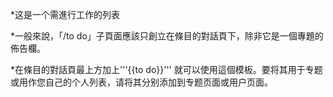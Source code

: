 *这是一个需進行工作的列表

*一般來說，「/to do」子頁面應該只創立在條目的對話頁下，除非它是一個專題的佈告欄。

*在條目的對話頁最上方加上'''{{<nowiki/>to do}}''' 就可以使用這個模板。要将其用于专题或用作您自己的个人列表，请将其分别添加到专题页面或用户页面。